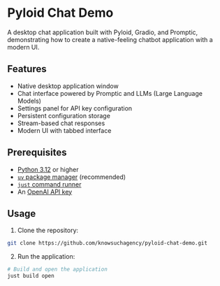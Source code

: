 # Pyloid Chat Demo

A desktop chat application built with Pyloid, Gradio, and Promptic, demonstrating how to create a native-feeling chatbot application with a modern UI.

## Features

- Native desktop application window
- Chat interface powered by Promptic and LLMs (Large Language Models)
- Settings panel for API key configuration
- Persistent configuration storage
- Stream-based chat responses
- Modern UI with tabbed interface

## Prerequisites

- [Python 3.12](https://www.python.org/downloads/) or higher
- [`uv` package manager](https://github.com/astral-sh/uv) (recommended)
- [`just` command runner](https://github.com/casey/just)
- An [OpenAI API key](https://platform.openai.com/api-keys)

## Usage

1. Clone the repository:

```bash
git clone https://github.com/knowsuchagency/pyloid-chat-demo.git
```

2. Run the application:

```bash
# Build and open the application
just build open
